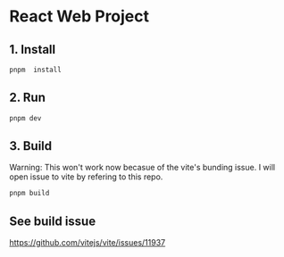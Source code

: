 # React Web Project

## 1. Install

```bash
pnpm  install
```

## 2. Run

```bash
pnpm dev
```

## 3. Build

Warning: This won't work now becasue of the vite's bunding issue. I will open issue to vite by refering to this repo.

```bash
pnpm build
```

## See build issue

https://github.com/vitejs/vite/issues/11937
